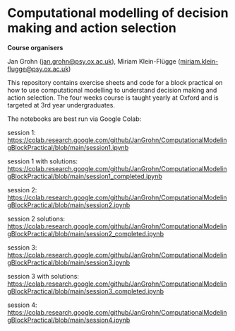 # Computational modelling of decision making and action selection

**Course organisers**

Jan Grohn (jan.grohn@psy.ox.ac.uk), Miriam Klein-Flügge (miriam.klein-flugge@psy.ox.ac.uk)  

This repository contains exercise sheets and code for a block practical on how to use computational modelling to understand decision making and action selection. The four weeks course is taught yearly at Oxford and is targeted at 3rd year undergraduates. 

The notebooks are best run via Google Colab:

session 1:  https://colab.research.google.com/github/JanGrohn/ComputationalModelingBlockPractical/blob/main/session1.ipynb

session 1 with solutions: https://colab.research.google.com/github/JanGrohn/ComputationalModelingBlockPractical/blob/main/session1_completed.ipynb

session 2:  https://colab.research.google.com/github/JanGrohn/ComputationalModelingBlockPractical/blob/main/session2.ipynb

session 2 solutions:  https://colab.research.google.com/github/JanGrohn/ComputationalModelingBlockPractical/blob/main/session2_completed.ipynb

session 3:  https://colab.research.google.com/github/JanGrohn/ComputationalModelingBlockPractical/blob/main/session3.ipynb

session 3 with solutions: https://colab.research.google.com/github/JanGrohn/ComputationalModelingBlockPractical/blob/main/session3_completed.ipynb

session 4: https://colab.research.google.com/github/JanGrohn/ComputationalModelingBlockPractical/blob/main/session4.ipynb
